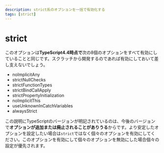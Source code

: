 ```yaml
---
description: strict系のオプションを一括で有効化する
tags: [strict]
---
```


# strict

このオプションは**TypeScript4.4時点で**次の8個のオプションをすべて有効にしていることと同じです。スクラッチから開発するのであれば有効にしておいて差し支えないでしょう。

- noImplicitAny
- strictNullChecks
- strictFunctionTypes
- strictBindCallApply
- strictPropertyInitialization
- noImplicitThis
- useUnknownInCatchVariables
- alwaysStrict

この説明にTypeScriptのバージョンが明記されているのは、今後のバージョンで**オプションが追加または廃止されることがありうる**からです。より安定したオプションを設定したい場合は`strict`ではなく個々のオプションを有効にしてください。このオプションを有効にして個々のオプションを無効にした場合個々の設定が優先されます。
